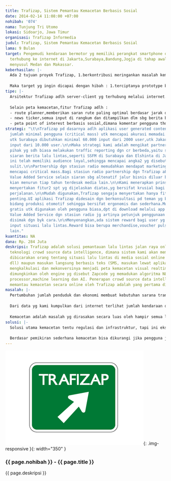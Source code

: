 ```yaml
---
title: Trafizap, Sistem Pemantau Kemacetan Berbasis Sosial
date: 2014-02-14 11:08:00 +07:00
nohibah: '074'
nama: Tunjung Tri Utomo
lokasi: Sidoarjo, Jawa Timur
organisasi: Trafizap Informedia
judul: Trafizap, Sistem Pemantau Kemacetan Berbasis Sosial
lama: 9 Bulan
target: Pengemudi kendaraan bermotor yg memiliki perangkat smartphone dan tablet yg
  terhubung ke internet di Jakarta,Surabaya,Bandung,Jogja di tahap awal.Di tahap berikutnya
  menyusul Medan dan Makassar.
keberhasilan: |-
  Ada 2 tujuan proyek Trafizap, 1.berkontribusi meringankan masalah kemacetan lalu lintas; 2. membangun bisnis menguntungkan dengan model bisnis tepat. Aplikasi Trafizap sendiri tergolong tujuan berkontribusi, dimana end-user gratis menggunakan, direncanakan bila dalam waktu 2 tahun tdk mendapat funding yg dibutuhkan, kode sumber akan dibuka. Proposal hibah kami hanya untuk membiayai pengembangan prototype dan mencapai perjanjian kerjasama definitif dengan partner kunci stasiun radio FM lalu lintas di Jakarta dan Surabaya. Dengan validasi produk dari beberapa acara tingkat dunia dan partnership kunci yg didapat nanti, kami yakin tdk sulit mendapat partner pendanaan dan pendampingan di tahap pengembangan aspek bisnis Trafizap.

  Maka target yg ingin dicapai dengan hibah : 1.terciptanya prototype berupa backend server dan aplikasi seluler untuk smartphone Android dan iOS. 2.Perjanjian kerjasama dengan radio FM siaran lalu lintas masing-masing 1 di Surabaya dan Jakarta. Bingkai waktu 9 bln.
tipe: |-
  Arsitektur Trafizap adlh server-client yg terhubung melalui internet.Server letaknya di pusat operasi,tempat dmn sistem membaca input berbasis teks (dan suara,di masa depan) berupa pembicaraan di media sosial online tentang situasi lalulintas, mengkonversinya menjadi peta kemacetan visual dan data2 lain terkait.Server kemudian mengirim data tsb ke client berupa aplikasi seluler untuk perangkat smartphone maupun tablet. Dgn aplikasi ini pengguna berinteraksi dengan Trafizap, tidak hanya pasif,melalui aplikasi pengguna jg bs memberikan input situasi kemacetan ke sistem.

  Selain peta kemacetan,fitur Trafizap adlh :
  - route planner,memberikan saran rute paling optimal berdasar jarak dan tingkat kemacetan,route planner jg memberikan peringatan jika kondisi lalulintas di rute yg dipilih berubah
  - news ticker,semua input di rangkum dan ditampilkan dlm sbg berita berjalan
  - peta point of interest berbasis sosial,dimana komentar pengguna thd tempat2 di sepanjang rute dirangkum dan ditampilkan
strategi: "\t\nTrafizap pd dasarnya adlh aplikasi user generated content,shg membutuhkan
  jumlah minimal pengguna (critical mass) utk mencapai akurasi memadai.Kami memperhitungkan
  utk Surabaya dibutuhkan minimal 60.000 input dari 2000 user,utk Jakarta butuh 150.000
  input dari 10.000 user.\n\nMaka strategi kami adalah mengikat partnership dengan
  pihak yg sdh biasa melakukan traffic reporting dgn cr berbeda,yaitu stasiun radio
  siaran berita lalu lintas,seperti SSFM di Surabaya dan Elshinta di Jakarta.Radio2
  ini telah memiliki audience loyal,sehingga mencapai angka2 yg disebut diatas tdk
  sulit.\n\nPartnership dgn stasiun radio memudahkan mendapat marketing sekaligus
  mencapai critical mass.Bagi stasiun radio partnership dgn Trafizap akan memberikan
  Value Added Service selain siaran sbg altenatif jalur bisnis diluar bisnis inti
  kian menurun tiap tahun terdesak media lain.\n\nKami menerapkan prinsip 3M,Manfaat,Mudah,Menyenangkan.\n\nManfaat,Trafizap
  menyertakan fitur2 spt yg dijelaskan diatas,yg bersifat krusial bagi pengemudi selama
  perjalanan.\n\nMudah digunakan,Trafizap sengaja menyertakan hanya fitur2 yg benar2
  penting.UI aplikasi Trafizap didesain dgn berkonsultasi pd teman yg bergerak di
  bidang produksi otomotif sehingga bersifat ergonomis dan sederhana.Mudah didapat,Trafizap
  gratis utk digunakan oleh pengguna biasa,dpt di download melalui app store.Kerjasama
  Value Added Service dgn stasiun radio jg artinya petunjuk penggunaan Trafizap dpt
  disimak dgn byk cara.\n\nMenyenangkan,ada sistem reward bagi user yg aktif memberikan
  input situasi lalu lintas.Reward bisa berupa merchandise,voucher pulsa maupun hadiah
  lain."
kuantitas: NA
dana: Rp. 284 Juta
deskripsi: Trafizap adalah solusi pemantauan lalu lintas jalan raya online berbasis
  teknologi crowd source data intelligence, dimana sistem kami akan membaca apa yg
  dibicarakan orang tentang situasi lalu lintas di media sosial online (facebook,twitter,BBM,Whatsapp
  dll) maupun masukan langsung berbasis teks (SMS, masukan lewat aplikasi dll), lalu
  mengkalkulasi dan mekonversinya menjadi peta kemacetan visual realtime. Hal tsb
  dimungkinkan oleh engine yg disebut Zapcode yg memadukan algoritma NLP,RDBMS,geocode
  processor,machine learning dan AI. Penerapan crowd source data intelligence untuk
  memantau kemacetan secara online oleh Trafizap adalah yang pertama di dunia.
masalah: |-
  Pertumbuhan jumlah penduduk dan ekonomi membuat kebutuhan sarana transportasi jd besar, kepemilikan jumlah kendaraan bermotor pun tumbuh pesat, ini tidak diimbangi oleh pertumbuhan sarana transportasi umum dan jalan yang memadai, maka terjadi kepadatan berlebihan yang menyebabkan kemacetan di kota-kota besar.

  Dari data yg kami kumpulkan dari internet terlihat jumlah kendaraan dibanding jalan sangat tidak imbang : Jakarta rata-rata 4 kendaraan/m jalan, Surabaya 3 kendaraan/m, Bandung 2 kendaraan/m, Jogja 2 kendaraan/m. Kerugian akibat kemacetan di Jakarta diketahui setara 65 trilliun rupiah/tahun dihitung dari turunnya produktifitas, biaya perawatan kendaraan, ongkos penanganan akibat lanjutan seperti penyakit, kerusakan lingkungan dll, belum lagi dampak psikologis dan sosial akibat minimnya waktu utk bergaul dengan keluarga, tetangga, teman.

  Kemacetan adalah masalah yg dirasakan secara luas oleh hampir semua lapisan masyarakat urban, dan mesti segera dicari solusinya.
solusi: |-
  Solusi utama kemacetan tentu regulasi dan infrastruktur, tapi ini eksklusif hak pemerintah dan dewan perwakilan, sulit bagi pengguna jalan untuk berpartisipasi. Maka perlu diusahakan solusi yg dapat diakses oleh masyarakat pengguna jalan secara luas dan segera.

  Berdasar pemikiran sederhana kemacetan bisa dikurangi jika pengguna jalan tidak menumpuk di jalur-jalur tertentu saja, Trafizap merumuskan solusi yang membantu pengemudi mengetahui kondisi jalur-jalur yang potensial mereka lalui yg jg bisa memberikan saran jalur mana yg paling optimal untuk mencapai tujuan berdasar jarak dan tingkat kemacetan, dan dapat diakses melalui perangkat seluler agar dapat dimanfaatkan saat bergerak dlm perjalanan. Apabila pengemudi terbantu menempuh jalur yg relatif lancar, dengan sendirinya kemacetan dapat diminimalkan. Keunggulan dan keunikan Trafizap adalah penggunaan sistem crowd source data intelligence yg belum pernah digunakan untuk traffic monitoring dimanapun di dunia.
---
```


![074](/static/img/hibahcms/074.png){: .img-responsive }{: width="350" }

### {{ page.nohibah }} - {{ page.title }}

{{ page.deskripsi }}
